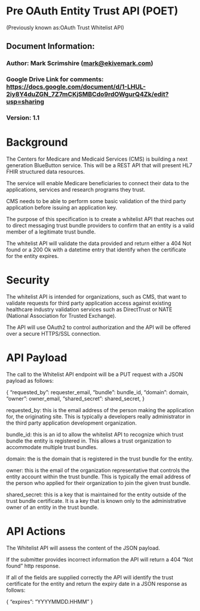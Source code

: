 # Pre OAuth Entity Trust API (POET) 
(Previously known as:OAuth Trust Whitelist API)

## Document Information:

### Author: Mark Scrimshire (mark@ekivemark.com)

### Google Drive Link for comments: https://docs.google.com/document/d/1-LHUL-2iy8Y4duZGN_7Z7mCKjSMBCdo9rdOWgurQ4Zk/edit?usp=sharing

### Version: 1.1

# Background

The Centers for Medicare and Medicaid Services (CMS) is building a next generation BlueButton service. This will be a REST API that will present HL7 FHIR structured data resources.

The service will enable Medicare beneficiaries to connect their data to the applications, services and research programs they trust.

CMS needs to be able to perform some basic validation of the third party application before issuing an application key. 

The purpose of this specification is to create a whitelist API that reaches out to direct messaging trust bundle providers to confirm that an entity is a valid member of a legitimate trust bundle.

The whitelist API will validate the data provided and return either a 404 Not found or a 200 Ok with a datetime entry that identify when the certificate for the entity expires.

# Security

The whitelist API is intended for organizations, such as CMS, that want to validate requests for third party application access against existing healthcare industry validation services such as DirectTrust or NATE (National Association for Trusted Exchange).

The API will use OAuth2 to control authorization and the API will be offered over a secure HTTPS/SSL connection.

# API Payload

The call to the Whitelist API endpoint will be a PUT request with a JSON payload as follows:

{
“requested_by”: requester_email,
“bundle”: bundle_id,
“domain”: domain,
“owner”: owner_email,
“shared_secret”: shared_secret,
}

requested_by: this is the email address of the person making the application for, the originating site. This is typically a developers really administrator in the third party application development organization.

bundle_id: this is an id to allow the whitelist API to recognize which trust bundle the entity is registered in. This allows a trust organization to accommodate multiple trust bundles.

domain: the is the domain that is registered in the trust bundle for the entity.

owner: this is the email of the organization representative that controls the entity account within the trust bundle. This is typically the email address of the person who applied for their organization to join the given trust bundle.

shared_secret: this is a key that is maintained for the entity outside of the trust bundle certificate. It is a key that is known only to the administrative owner of an entity in the trust bundle.

# API Actions

The Whitelist API will assess the content of the JSON payload. 

If the submitter provides incorrect information the API will return a 404 “Not found” http response.

If all of the fields are supplied correctly the API will identify the trust certificate for the entity and return the expiry date in a JSON response as follows:

{
“expires”: “YYYYMMDD.HHMM”
}

